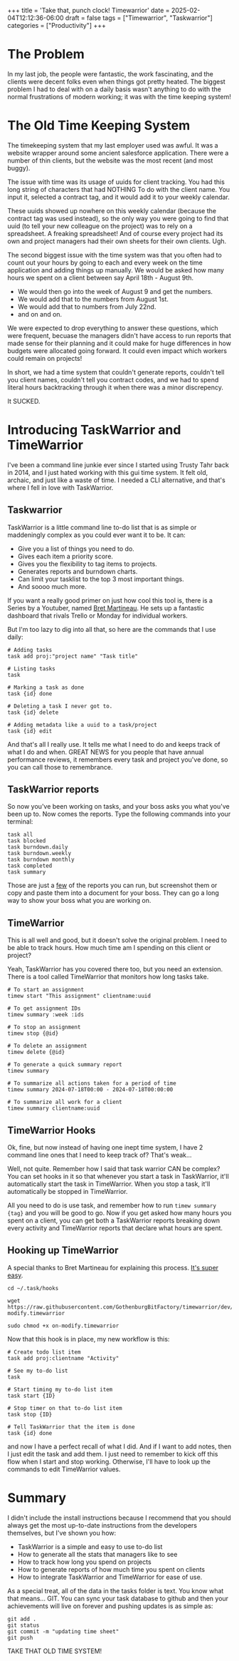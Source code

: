 +++
title = 'Take that, punch clock! Timewarrior'
date = 2025-02-04T12:12:36-06:00
draft = false
tags = ["Timewarrior", "Taskwarrior"]
categories = ["Productivity"]
+++

# The Problem

In my last job, the people were fantastic, the work fascinating, and the clients were decent folks even when things got pretty heated. The biggest problem I had to deal with on a daily basis wasn't anything to do with the normal frustrations of modern working; it was with the time keeping system!

# The Old Time Keeping System

The timekeeping system that my last employer used was awful. It was a website wrapper around some ancient salesforce application. There were a number of thin clients, but the website was the most recent (and most buggy).

The issue with time was its usage of uuids for client tracking. You had this long string of characters that had NOTHING To do with the client name. You input it, selected a contract tag, and it would add it to your weekly calendar.

These uuids showed up nowhere on this weekly calendar (because the contract tag was used instead), so the only way you were going to find that uuid (to tell your new colleague on the project) was to rely on a spreadsheet. A freaking spreadsheet! And of course every project had its own and project managers had their own sheets for their own clients. Ugh.

The second biggest issue with the time system was that you often had to count out your hours by going to each and every week on the time application and adding things up manually. We would be asked how many hours we spent on a client between say April 18th - August 9th. 

- We would then go into the week of August 9 and get the numbers.
- We would add that to the numbers from August 1st.
- We would add that to numbers from July 22nd.
- and on and on.

We were expected to drop everything to answer these questions, which were frequent, becuase the managers didn't have access to run reports that made sense for their planning  and it could make for huge differences in how budgets were allocated going forward. It could even impact which workers could remain on projects!

In short, we had a time system that couldn't generate reports, couldn't tell you client names, couldn't tell you contract codes, and we had to spend literal hours backtracking through it when there was a minor discrepency.

It SUCKED.

# Introducing TaskWarrior and TimeWarrior

I've been a command line junkie ever since I started using Trusty Tahr back in 2014, and I just hated working with this gui time system. It felt old, archaic, and just like a waste of time. I needed a CLI alternative, and that's where I fell in love with TaskWarrior.

## Taskwarrior

TaskWarrior is a little command line to-do list that is as simple or maddeningly complex as you could ever want it to be. It can:

- Give you a list of things you need to do.
- Gives each item a priority score.
- Gives you the flexibility to tag items to projects.
- Generates reports and burndown charts.
- Can limit your tasklist to the top 3 most important things.
- And soooo much more.

If you want a really good primer on just how cool this tool is, there is a Series by a Youtuber, named [Bret Martineau](https://www.youtube.com/watch?v=N0IDWHio5qk&list=PLDbCr4bKmB2ll9wBIUlVs4WdXPsA6GYlR). He sets up a fantastic dashboard that rivals Trello or Monday for individual workers.

But I'm too lazy to dig into all that, so here are the commands that I use daily:

```
# Adding tasks
task add proj:"project name" "Task title"

# Listing tasks
task

# Marking a task as done
task {id} done

# Deleting a task I never got to.
task {id} delete

# Adding metadata like a uuid to a task/project
task {id} edit

```
And that's all I really use. It tells me what I need to do and keeps track of what I do and when. GREAT NEWS for you people that have annual performance reviews, it remembers every task and project you've done, so you can call those to remembrance.

## TaskWarrior reports

So now you've been working on tasks, and your boss asks you what you've been up to. Now comes the reports. Type the following commands into your terminal:

```
task all
task blocked
task burndown.daily
task burndown.weekly
task burndown monthly
task completed
task summary
```
Those are just a [few](https://taskwarrior.org/docs/report/) of the reports you can run, but screenshot them or copy and paste them into a document for your boss. They can go a long way to show your boss what you are working on.

## TimeWarrior

This is all well and good, but it doesn't solve the original problem. I need to be able to track hours. How much time am I spending on this client or project? 

Yeah, TaskWarrior has you covered there too, but you need an extension. There is a tool called TimeWarrior that monitors how long tasks take. 

```
# To start an assignment
timew start "This assignment" clientname:uuid

# To get assignment IDs
timew summary :week :ids  

# To stop an assignment
timew stop {@id}

# To delete an assignment
timew delete {@id}

# To generate a quick summary report
timew summary

# To summarize all actions taken for a period of time
timew summary 2024-07-18T00:00 - 2024-07-18T00:00:00

# To summarize all work for a client
timew summary clientname:uuid

``` 

## TimeWarrior Hooks

Ok, fine, but now instead of having one inept time system, I have 2 command line ones that I need to keep track of? That's weak...

Well, not quite. Remember how I said that task warrior CAN be complex? You can set hooks in it so that whenever you start a task in TaskWarrior, it'll automatically start the task in TimeWarrior. When you stop a task, it'll automatically be stopped in TimeWarrior. 

All you need to do is use task, and remember how to run `timew summary {tag}` and you will be good to go. Now if you get asked how many hours you spent on a client, you can get both a TaskWarrior reports breaking down every activity and TimeWarrior reports that declare what hours are spent.

## Hooking up TimeWarrior

A special thanks to Bret Martineau for explaining this process. [It's super easy](https://www.youtube.com/watch?v=f_Be0CUVvA4).

```
cd ~/.task/hooks

wget https://raw.githubusercontent.com/GothenburgBitFactory/timewarrior/dev/ext/on-modify.timewarrior

sudo chmod +x on-modify.timewarrior
```
Now that this hook is in place, my new workflow is this:

```
# Create todo list item
task add proj:clientname "Activity"

# See my to-do list
task

# Start timing my to-do list item
task start {ID}

# Stop timer on that to-do list item
task stop {ID}

# Tell TaskWarrior that the item is done
task {id} done
```

and now I have a perfect recall of what I did. And if I want to add notes, then I just edit the task and add them. I just need to remember to kick off this flow when I start and stop working. Otherwise, I'll have to look up the commands to edit TimeWarrior values.

# Summary

I didn't include the install instructions because I recommend that you should always get the most up-to-date instructions from the developers themselves, but I've shown you how:

- TaskWarrior is a simple and easy to use to-do list
- How to generate all the stats that managers like to see
- How to track how long you spend on projects
- How to generate reports of how much time you spent on clients
- How to integrate TaskWarrior and TimeWarrior for ease of use.

As a special treat, all of the data in the tasks folder is text. You know what that means... GIT. You can sync your task database to github and then your achievements will live on forever and pushing updates is as simple as:

```
git add .
git status
git commit -m "updating time sheet"
git push
```

TAKE THAT OLD TIME SYSTEM!
